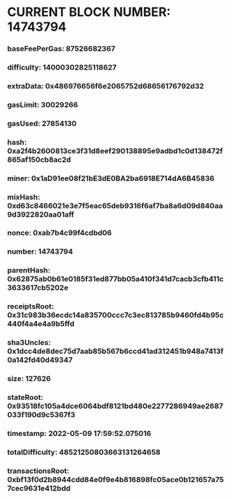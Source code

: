 # CURRENT BLOCK NUMBER: 14743794

### baseFeePerGas: 87526682367
### difficulty: 14000302825118627
### extraData: 0x486976656f6e2065752d68656176792d32
### gasLimit: 30029266
### gasUsed: 27854130
### hash: 0xa2f4b2600813ce3f31d8eef290138895e9adbd1c0d138472f865af150cb8ac2d
### miner: 0x1aD91ee08f21bE3dE0BA2ba6918E714dA6B45836
### mixHash: 0xd63c8466021e3e7f5eac65deb9316f6af7ba8a6d09d840aa9d3922820aa01aff
### nonce: 0xab7b4c99f4cdbd06
### number: 14743794
### parentHash: 0x62875ab0b61e0185f31ed877bb05a410f341d7cacb3cfb411c3633617cb5202e
### receiptsRoot: 0x31c983b36ecdc14a835700ccc7c3ec813785b9460fd4b95c440f4a4e4a9b5ffd
### sha3Uncles: 0x1dcc4de8dec75d7aab85b567b6ccd41ad312451b948a7413f0a142fd40d49347
### size: 127626
### stateRoot: 0x93518fc105a4dce6064bdf8121bd480e2277286949ae2687033f190d9c5367f3
### timestamp: 2022-05-09 17:59:52.075016
### totalDifficulty: 48521250803663131264658
### transactionsRoot: 0xbf13f0d2b8944cdd84e0f9e4b816898fc05ace0b121657a757cec9631e412bdd
